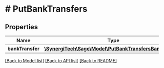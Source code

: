 # # PutBankTransfers

## Properties

Name | Type | Description | Notes
------------ | ------------- | ------------- | -------------
**bankTransfer** | [**\SynergiTech\Sage\Model\PutBankTransfersBankTransfer**](PutBankTransfersBankTransfer.md) |  |

[[Back to Model list]](../../README.md#models) [[Back to API list]](../../README.md#endpoints) [[Back to README]](../../README.md)
